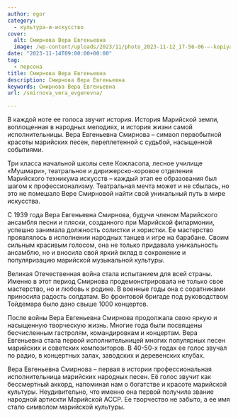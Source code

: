 ```yaml
---
author: egor
category:
  - культура-и-искусство
cover:
  alt: Смирнова Вера Евгеньевна
  image: /wp-content/uploads/2023/11/photo_2023-11-12_17-56-06-—-kopiya.jpg
date: "2023-11-14T09:00:00+00:00"
tag:
  - персона
title: Смирнова Вера Евгеньевна
description: Смирнова Вера Евгеньевна
keywords: Смирнова Вера Евгеньевна
url: /smirnova_vera_evgenevna/

---
```

В каждой ноте ее голоса звучит история. История Марийской земли, воплощенная в народных мелодиях, и история жизни самой исполнительницы. Вера Евгеньевна Смирнова – символ первобытной красоты марийских песен, переплетенной с судьбой, насыщенной событиями.

Три класса начальной школы селе Кожласола, лесное училище «Мушмари», театральное и дирижерско-хоровое отделения Марийского техникума искусств – каждый этап ее образования был шагом к профессионализму. Театральная мечта может и не сбылась, но это не помешало Вере Смирновой найти свой уникальный путь в мире искусства.

С 1939 года Вера Евгеньевна Смирнова, будучи членом Марийского ансамбля песни и пляски, созданного при Марийской филармонии, успешно занимала должность солистки и хористки. Ее мастерство проявлялось в исполнении народных танцев и игре на барабане. Своим сильным красивым голосом, она не только придавала уникальность ансамблю, но и вносила свой яркий вклад в сохранение и популяризацию марийской музыкальной культуры.

Великая Отечественная война стала испытанием для всей страны. Именно в этот период Смирнова продемонстрировала не только свое мастерство, но и любовь к родине. В военные годы она с соратниками приносила радость солдатам. Во фронтовой бригаде под руководством Тойдемара было дано свыше 1000 концертов.

После войны Вера Евгеньевна Смирнова продолжала свою яркую и насыщенную творческую жизнь. Многие года были посвящены бесчисленным гастролям, командировкам и концертам. Вера Евгеньевна стала первой исполнительницей многих популярных песен марийских и советских композиторов. В 40-50-х годах ее голос звучал по радио, в концертных залах, заводских и деревенских клубах.

Вера Евгеньевна Смирнова – первая в истории профессиональная исполнительница марийских народных песен. Её голос звучит как бессмертный аккорд, напоминая нам о богатстве и красоте марийской культуры. Неудивительно, что именно она первой получила звание народной артискти Марийской АССР. Ее творчество не забыто, а ее имя стало символом марийской культуры.
